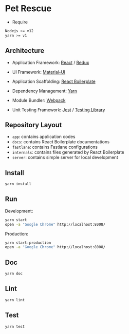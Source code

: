 # Pet Rescue

- Require
```sh
Nodejs >= v12
yarn >= v1
```

## Architecture

-   Application Framework: [React](https://reactjs.org) / [Redux](https://redux.js.org)

-   UI Framework: [Material-UI](https://material-ui.com)

-   Application Scaffolding: [React Boilerplate](https://www.reactboilerplate.com)

-   Dependency Management: [Yarn](https://yarnpkg.com)

-   Module Bundler: [Webpack](https://webpack.js.org)

-   Unit Testing Framework: [Jest](https://jestjs.io) / [Testing Library](https://testing-library.com)

## Repository Layout

- `app`: contains application codes
- `docs`: contains React Boilerplate documentations
- `fastlane`: contains Fastlane configurations
- `internals`: contains files generated by React Boilerplate
- `server`: contains simple server for local development

## Install

```sh
yarn install
```

## Run

Development:

```sh
yarn start
open -a "Google Chrome" http://localhost:8008/
```

Production:

```sh
yarn start:production
open -a "Google Chrome" http://localhost:8008/
```

## Doc

```sh
yarn doc
```

## Lint

```sh
yarn lint
```

## Test

```sh
yarn test
```
